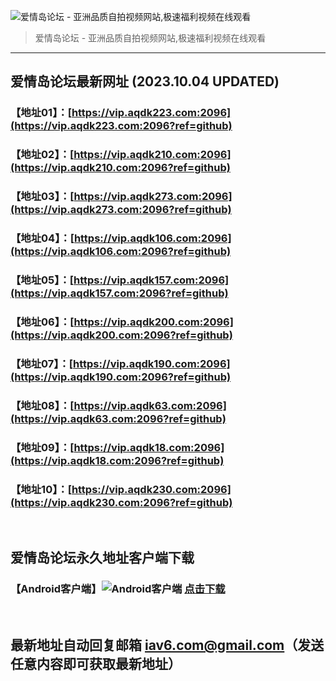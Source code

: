 ![爱情岛论坛 - 亚洲品质自拍视频网站,极速福利视频在线观看](http://ww1.sinaimg.cn/large/007drMcOgy1g5i6x3ua0xj30eg0393yo.jpg)
> 爱情岛论坛 - 亚洲品质自拍视频网站,极速福利视频在线观看

---

## 爱情岛论坛最新网址 (2023.10.04 UPDATED)
### 【地址01】：[https://vip.aqdk223.com:2096](https://vip.aqdk223.com:2096?ref=github)
### 【地址02】：[https://vip.aqdk210.com:2096](https://vip.aqdk210.com:2096?ref=github)
### 【地址03】：[https://vip.aqdk273.com:2096](https://vip.aqdk273.com:2096?ref=github)
### 【地址04】：[https://vip.aqdk106.com:2096](https://vip.aqdk106.com:2096?ref=github)
### 【地址05】：[https://vip.aqdk157.com:2096](https://vip.aqdk157.com:2096?ref=github)
### 【地址06】：[https://vip.aqdk200.com:2096](https://vip.aqdk200.com:2096?ref=github)
### 【地址07】：[https://vip.aqdk190.com:2096](https://vip.aqdk190.com:2096?ref=github)
### 【地址08】：[https://vip.aqdk63.com:2096](https://vip.aqdk63.com:2096?ref=github)
### 【地址09】：[https://vip.aqdk18.com:2096](https://vip.aqdk18.com:2096?ref=github)
### 【地址10】：[https://vip.aqdk230.com:2096](https://vip.aqdk230.com:2096?ref=github)
<br>

## 爱情岛论坛永久地址客户端下载
### 【Android客户端】![Android客户端](https://ww1.sinaimg.cn/large/007drMcOgy1fzljgv278jj300f00ia9t.jpg) [点击下载](https://app.aqdlt.app/v1/aqdlt_android_0828.apk)

<br>

## 最新地址自动回复邮箱 [iav6.com@gmail.com](mailto:iav6.com@gmail.com)（发送任意内容即可获取最新地址）
